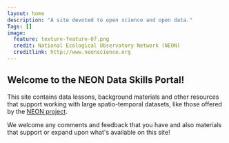 ```yaml
---
layout: home
description: "A site devoted to open science and open data."
Tags: []
image:
  feature: texture-feature-07.png
  credit: National Ecological Observatory Network (NEON)
  creditlink: http://www.neonscience.org
---
```



## Welcome to the NEON Data Skills Portal! 

This site contains data lessons, background materials and other resources that 
support working with large spatio-temporal datasets, like those offered by the 
<a href="http://www.neonscience.org" target="_blank">NEON project</a>. 

We welcome any comments and feedback that you have and also materials that support 
or expand upon what's available on this site! 